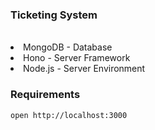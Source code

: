 <html>
<h3>Ticketing System</h3></html></br>
<li><a ahref="https://account.mongodb.com/">MongoDB</a> - Database</li>
<li><a ahref="https://hono.dev/">Hono</a> - Server Framework</li>
<li><a ahref="https://nodejs.org/en">Node.js</a> - Server Environment</li>

<h3>Requirements</h3>

```
open http://localhost:3000
```  

